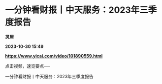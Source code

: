 # 一分钟看财报丨中天服务：2023年三季度报告
**灵犀**

**2023-10-30 15:49**

**https://www.yicai.com/video/101890559.html**

点击视频，速览要点──

一分钟看财报丨中天服务：2023年三季度报告